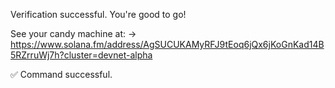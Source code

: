 Verification successful. You're good to go!

See your candy machine at:
-> https://www.solana.fm/address/AgSUCUKAMyRFJ9tEoq6jQx6jKoGnKad14B5RZrruWj7h?cluster=devnet-alpha

✅ Command successful.
